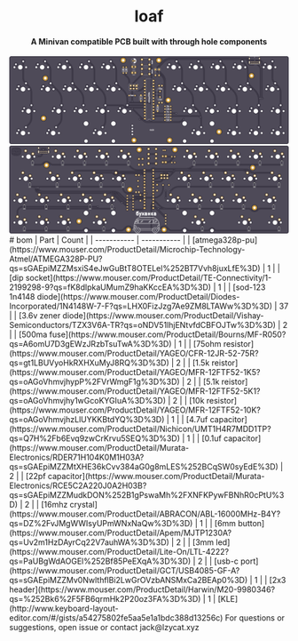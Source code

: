<div align="center">
  <h1>loaf</h1>
  <h4>A Minivan compatible PCB built with through hole components</h4>

  <img src="img/top.svg">
  <img src="img/bottom.svg">
</div>
# bom 
| Part | Count |
| ----------- | ----------- |
| [atmega328p-pu](https://www.mouser.com/ProductDetail/Microchip-Technology-Atmel/ATMEGA328P-PU?qs=sGAEpiMZZMsxiS4eJwGuBtT8OTELel%252BT7Vvh8juxLfE%3D) | 1 |
| [dip socket](https://www.mouser.com/ProductDetail/TE-Connectivity/1-2199298-9?qs=fK8dlpkaUMumZ9haKKccEA%3D%3D) | 1 |
| [sod-123 1n4148 diode](https://www.mouser.com/ProductDetail/Diodes-Incorporated/1N4148W-7-F?qs=LHX0FizJzg7Ae9ZM8LTAWw%3D%3D) | 37 |
| [3.6v zener diode](https://www.mouser.com/ProductDetail/Vishay-Semiconductors/TZX3V6A-TR?qs=oNDV51lhjENtvfdCBFOJTw%3D%3D) | 2 |
| [500ma fuse](https://www.mouser.com/ProductDetail/Bourns/MF-R050?qs=A6omU7D3gEWzJRzbTsuTwA%3D%3D) | 1 |
| [75ohm resistor](https://www.mouser.com/ProductDetail/YAGEO/CFR-12JR-52-75R?qs=gt1LBUVyoHkRXHXuMyJ8RQ%3D%3D) | 2 |
| [1.5k reistor](https://www.mouser.com/ProductDetail/YAGEO/MFR-12FTF52-1K5?qs=oAGoVhmvjhypP%2FVrWmgF1g%3D%3D) | 2 |
| [5.1k reistor](https://www.mouser.com/ProductDetail/YAGEO/MFR-12FTF52-5K1?qs=oAGoVhmvjhy1wGcoKYGIuA%3D%3D) | 2 |
| [10k resistor](https://www.mouser.com/ProductDetail/YAGEO/MFR-12FTF52-10K?qs=oAGoVhmvjhzLlUYKKBtdYQ%3D%3D) | 1 |
| [4.7uf capacitor](https://www.mouser.com/ProductDetail/Nichicon/UMT1H4R7MDD1TP?qs=Q7H%2Fb6Evq9zwCrKrvu5SEQ%3D%3D) | 1 |
| [0.1uf capacitor](https://www.mouser.com/ProductDetail/Murata-Electronics/RDER71H104K0M1H03A?qs=sGAEpiMZZMtXHE36kCvv384aG0g8mLES%252BCqSW0syEdE%3D) | 2 |
| [22pf capacitor](https://www.mouser.com/ProductDetail/Murata-Electronics/RCE5C2A220J0A2H03B?qs=sGAEpiMZZMudkDON%252B1gPswaMh%2FXNFKPywFBNhR0cPtU%3D) | 2 |
| [16mhz crystal](https://www.mouser.com/ProductDetail/ABRACON/ABL-16000MHz-B4Y?qs=DZ%2FvJMgWWIsyUPmWNxNaQw%3D%3D) | 1 |
| [6mm button](https://www.mouser.com/ProductDetail/Apem/MJTP1230A?qs=Uv2m1HzDAyrCq22V7auhWA%3D%3D) | 2 |
| [3mm led](https://www.mouser.com/ProductDetail/Lite-On/LTL-4222?qs=PaUBgWdAOGEl%252Bf85PeEXqA%3D%3D) | 2 |
| [usb-c port](https://www.mouser.com/ProductDetail/GCT/USB4085-GF-A?qs=sGAEpiMZZMv0NwlthflBi2LwGrOVzbANSMxCa2BEAp0%3D) | 1 |
| [2x3 header](https://www.mouser.com/ProductDetail/Harwin/M20-9980346?qs=%252Bk6%2F5FB6qrmHk2P20oz3FA%3D%3D) | 1 |
[KLE](http://www.keyboard-layout-editor.com/#/gists/a54275802fe5aa5e1a1bdc388d13256c)
For questions or suggestions, open issue or contact jack@lzycat.xyz

